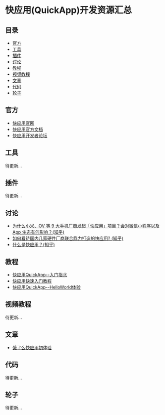 # 快应用(QuickApp)开发资源汇总

## 目录

- [官方](#官方)
- [工具](#工具)
- [插件](#插件)
- [讨论](#讨论)
- [教程](#教程)
- [视频教程](#视频教程)
- [文章](#文章)
- [代码](#代码)
- [轮子](#轮子)

## 官方

- [快应用官网](https://www.quickapp.cn/)
- [快应用官方文档](https://www.quickapp.cn/docCenter/post/71)
- [快应用开发者论坛](http://bbs.quickapp.cn/)

## 工具

待更新...

## 插件

待更新...

## 讨论

- [为什么小米、OV 等 9 大手机厂商发起「快应用」项目？会对微信小程序以及 App 生态有何影响？(知乎)](https://www.zhihu.com/question/268663484/answer/343010272)
- [如何看待国内几家硬件厂商联合鼎力打造的快应用? (知乎)](https://www.zhihu.com/question/268675437/answer/343249351)
- [什么是快应用？(知乎)](https://www.zhihu.com/question/269267011)

## 教程

- [快应用QuickApp--入门指北](https://zhuanlan.zhihu.com/p/34774751)
- [快应用快速入门教程](https://juejin.im/post/5ab27d8e518825557e78485e?utm_source=gold_browser_extension)
- [快应用QuickApp--HelloWorld体验](https://www.cnblogs.com/simleSmith/p/8618256.html)

## 视频教程

待更新...

## 文章

- [饿了么快应用初体验](https://juejin.im/post/5ab119ef51882555712c3372)

## 代码

待更新...

## 轮子

待更新...
